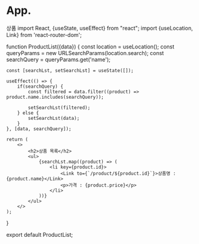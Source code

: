# App.
상품
import React, {useState, useEffect} from "react";
import {useLocation, Link} from 'react-router-dom';

function ProductList({data}) {
    const location = useLocation();
    const queryParams = new URLSearchParams(location.search);
    const searchQuery = queryParams.get('name');

    const [searchLst, setSearchLst] = useState([]);

    useEffect(() => {
        if(searchQuery) {
            const filtered = data.filter((product) => product.name.includes(searchQuery));

            setSearchLst(filtered);
        } else {
            setSearchLst(data);
        }
    }, [data, searchQuery]);

    return (
        <>
            <h2>상품 목록</h2>
            <ul>
                {searchLst.map((product) => (
                    <li key={product.id}>
                        <Link to={`/product/${product.id}`}>상품명 : {product.name}</Link>
                        <p>가격 : {product.price}</p>
                    </li>
                ))}
            </ul>
        </>
    );
}

export default ProductList;
